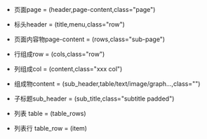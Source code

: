* 页面page = (header,page-content,class="page")
* 标头header = (title,menu,class="row")
* 页面内容物page-content = (rows,class="sub-page")
* 行组成row = (cols,class="row")
* 列组成col = (content,class="xxx col")

* 组成物content = (sub_header,table/text/image/graph...,class="")
* 子标题sub_header = (sub_title,class="subtitle padded")

* 列表 table = (table_rows)
* 列表行 table_row = (item)

